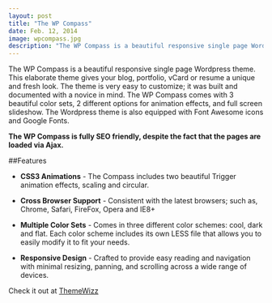 ```yaml
---
layout: post
title: "The WP Compass"
date: Feb. 12, 2014
image: wpcompass.jpg
description: "The WP Compass is a beautiful responsive single page Wordpress theme."
---
```


The WP Compass is a beautiful responsive single page Wordpress theme. This elaborate theme gives your blog, portfolio, vCard or resume a unique and fresh look. The theme is very easy to customize; it was built and documented with a novice in mind. The WP Compass comes with 3 beautiful color sets, 2 different options for animation effects, and full screen slideshow. The Wordpress theme is also equipped with Font Awesome icons and Google Fonts.

**The WP Compass is fully SEO friendly, despite the fact that the pages are loaded via Ajax.**

##Features

* **CSS3 Animations** - The Compass includes two beautiful Trigger animation effects, scaling and circular.

* **Cross Browser Support** - Consistent with the latest browsers; such as, Chrome, Safari, FireFox, Opera and IE8+

* **Multiple Color Sets** - Comes in three different color schemes: cool, dark and flat. Each color scheme includes its own LESS file that allows you to easily modify it to fit your needs.

* **Responsive Design** - Crafted to provide easy reading and navigation with minimal resizing, panning, and scrolling across a wide range of devices.

Check it out at [ThemeWizz](http://themewizz.com/themes/wp-compass/)